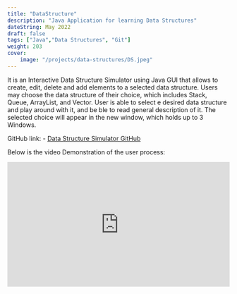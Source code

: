 ```yaml
---
title: "DataStructure"
description: "Java Application for learning Data Structures"
dateString: May 2022
draft: false
tags: ["Java","Data Structures", "Git"]
weight: 203
cover:
    image: "/projects/data-structures/DS.jpeg"
---
```


<style>
        /* Container to maintain aspect ratio */
        .video-container {
            position: relative;
            width: 100%;
            padding-bottom: 56.25%; /* 16:9 aspect ratio */
            height: 0;
            overflow: hidden;
            background: #000; /* Optional: adds a black background if the video doesn't load */
        }

        /* Iframe to fill the container */
        .video-container iframe {
            position: absolute;
            top: 0;
            left: 0;
            width: 100%;
            height: 100%;
        }
</style>

It is an Interactive Data Structure Simulator using Java GUI that allows to create, edit, delete and add elements to a selected data structure. Users may choose the data structure of their choice, which includes Stack, Queue, ArrayList, and Vector. User is able to select e desired data structure and play around with it, and be ble to read general description of it. The selected choice will appear in the new window, which holds up to 3 Windows.

GitHub link: - [Data Structure Simulator GitHub](https://github.com/BezboDima/IngredientLens)

Below is the video Demonstration of the user process:
<div class="video-container">
    <iframe src="https://www.youtube.com/embed/bRSMHrLKLU8?start=2" 
            title="YouTube video player" 
            frameborder="0" 
            allow="accelerometer; autoplay; clipboard-write; encrypted-media; gyroscope; picture-in-picture" 
            allowfullscreen>
    </iframe>
</div>
